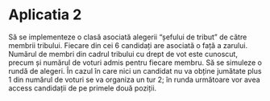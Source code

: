 # Aplicatia 2
Să se implementeze o clasă asociată alegerii “șefului de tribut” de către membrii tribului. Fiecare din
cei 6 candidați are asociată o față a zarului. Numărul de membri din
cadrul tribului cu drept de vot este cunoscut, precum și numărul de voturi
admis pentru fiecare membru. Să se simuleze o rundă de alegeri. În cazul
în care nici un candidat nu va obține jumătate plus 1 din numărul de voturi
se va organiza un tur 2; în runda următoare vor avea access candidații de
pe primele două poziții.
